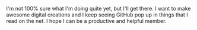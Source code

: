I'm not 100% sure what I'm doing quite yet, but I'll get there. I want to make awesome digital creations and I keep seeing GitHub pop up in things that I read on the net. I hope I can be a productive and helpful member.
